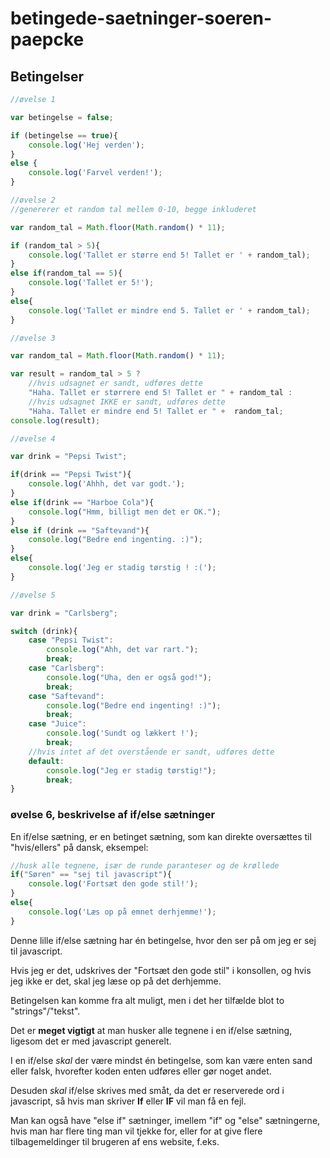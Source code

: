 # betingede-saetninger-soeren-paepcke
## Betingelser

```javascript
//øvelse 1

var betingelse = false;

if (betingelse == true){
    console.log('Hej verden');
}
else {
    console.log('Farvel verden!');
}

//øvelse 2
//genererer et random tal mellem 0-10, begge inkluderet

var random_tal = Math.floor(Math.random() * 11);

if (random_tal > 5){
    console.log('Tallet er større end 5! Tallet er ' + random_tal);
}
else if(random_tal == 5){
    console.log('Tallet er 5!');
}
else{
    console.log('Tallet er mindre end 5. Tallet er ' + random_tal);
}

//øvelse 3

var random_tal = Math.floor(Math.random() * 11);

var result = random_tal > 5 ? 
    //hvis udsagnet er sandt, udføres dette
    "Haha. Tallet er størrere end 5! Tallet er " + random_tal :
    //hvis udsagnet IKKE er sandt, udføres dette
    "Haha. Tallet er mindre end 5! Tallet er " +  random_tal;
console.log(result);

//øvelse 4

var drink = "Pepsi Twist";

if(drink == "Pepsi Twist"){
    console.log('Ahhh, det var godt.');
}
else if(drink == "Harboe Cola"){
    console.log("Hmm, billigt men det er OK.");
}
else if (drink == "Saftevand"){
    console.log("Bedre end ingenting. :)");
}
else{
    console.log('Jeg er stadig tørstig ! :(');
}

//øvelse 5

var drink = "Carlsberg";

switch (drink){
    case "Pepsi Twist":
        console.log("Ahh, det var rart.");
        break;
    case "Carlsberg":
        console.log("Uha, den er også god!");
        break;
    case "Saftevand":
        console.log("Bedre end ingenting! :)");
        break;
    case "Juice":
        console.log('Sundt og lækkert !');
        break;
    //hvis intet af det overstående er sandt, udføres dette
    default:
        console.log("Jeg er stadig tørstig!");
        break;
}
```
### øvelse 6, beskrivelse af if/else sætninger

En if/else sætning, er en betinget sætning, som kan direkte oversættes til "hvis/ellers" på dansk, eksempel:
```javascript
//husk alle tegnene, især de runde paranteser og de krøllede
if("Søren" == "sej til javascript"){
    console.log('Fortsæt den gode stil!');
}
else{
    console.log('Læs op på emnet derhjemme!');
}
```
Denne lille if/else sætning har én betingelse, hvor den ser på om jeg er sej til javascript.

Hvis jeg er det, udskrives der "Fortsæt den gode stil" i konsollen, og hvis jeg ikke er det, skal jeg læse op på det derhjemme.

Betingelsen kan komme fra alt muligt, men i det her tilfælde blot to "strings"/"tekst".

Det er **meget vigtigt** at man husker alle tegnene i en if/else sætning, ligesom det er med javascript generelt.

I en if/else *skal* der være mindst én betingelse, som kan være enten sand eller falsk, hvorefter koden enten udføres eller gør noget andet.

Desuden *skal* if/else skrives med småt, da det er reserverede ord i javascript, så hvis man skriver **If** eller **IF** vil man få en fejl.

Man kan også have "else if" sætninger, imellem "if" og "else" sætningerne, hvis man har flere ting man vil tjekke for, eller for at give flere tilbagemeldinger til brugeren af ens website, f.eks. 
